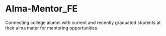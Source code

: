 # Alma-Mentor_FE
Connecting college alumni with current and recently graduated students at their alma mater for mentoring opportunities.
